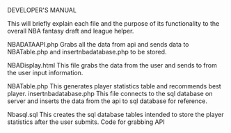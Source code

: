 DEVELOPER'S MANUAL

This will briefly explain each file and the purpose of its functionality to the overall NBA fantasy draft and league helper.

NBADATAAPI.php Grabs all the data from api and sends data to NBATable.php and insertnbadatabase.php to be stored.

NBADisplay.html
This file grabs the data from the user and sends to from the user input information.

NBATable.php This generates player statistics table and recommends best player. insertnbadatabase.php This file connects to the sql database on server and inserts the data from the api to sql database for reference.

Nbasql.sql This creates the sql database tables intended to store the player statistics after the user submits. Code for grabbing API

